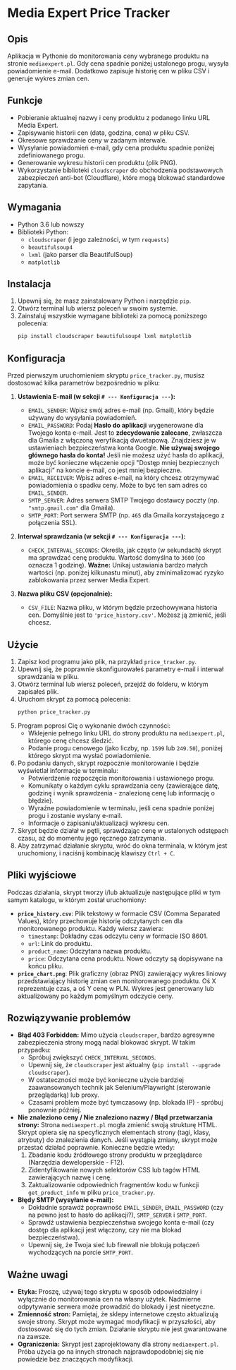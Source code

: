 # Media Expert Price Tracker

## Opis
Aplikacja w Pythonie do monitorowania ceny wybranego produktu na stronie `mediaexpert.pl`. Gdy cena spadnie poniżej ustalonego progu, wysyła powiadomienie e-mail. Dodatkowo zapisuje historię cen w pliku CSV i generuje wykres zmian cen.

## Funkcje
*   Pobieranie aktualnej nazwy i ceny produktu z podanego linku URL Media Expert.
*   Zapisywanie historii cen (data, godzina, cena) w pliku CSV.
*   Okresowe sprawdzanie ceny w zadanym interwale.
*   Wysyłanie powiadomień e-mail, gdy cena produktu spadnie poniżej zdefiniowanego progu.
*   Generowanie wykresu historii cen produktu (plik PNG).
*   Wykorzystanie biblioteki `cloudscraper` do obchodzenia podstawowych zabezpieczeń anti-bot (Cloudflare), które mogą blokować standardowe zapytania.

## Wymagania
*   Python 3.6 lub nowszy
*   Biblioteki Python:
    *   `cloudscraper` (i jego zależności, w tym `requests`)
    *   `beautifulsoup4`
    *   `lxml` (jako parser dla BeautifulSoup)
    *   `matplotlib`

## Instalacja
1.  Upewnij się, że masz zainstalowany Python i narzędzie `pip`.
2.  Otwórz terminal lub wiersz poleceń w swoim systemie.
3.  Zainstaluj wszystkie wymagane biblioteki za pomocą poniższego polecenia:
    ```bash
    pip install cloudscraper beautifulsoup4 lxml matplotlib
    ```

## Konfiguracja
Przed pierwszym uruchomieniem skryptu `price_tracker.py`, musisz dostosować kilka parametrów bezpośrednio w pliku:

1.  **Ustawienia E-mail (w sekcji `# --- Konfiguracja ---`):**
    *   `EMAIL_SENDER`: Wpisz swój adres e-mail (np. Gmail), który będzie używany do wysyłania powiadomień.
    *   `EMAIL_PASSWORD`: Podaj **Hasło do aplikacji** wygenerowane dla Twojego konta e-mail. Jest to **zdecydowanie zalecane**, zwłaszcza dla Gmaila z włączoną weryfikacją dwuetapową. Znajdziesz je w ustawieniach bezpieczeństwa konta Google. **Nie używaj swojego głównego hasła do konta!** Jeśli nie możesz użyć hasła do aplikacji, może być konieczne włączenie opcji "Dostęp mniej bezpiecznych aplikacji" na koncie e-mail, co jest mniej bezpieczne.
    *   `EMAIL_RECEIVER`: Wpisz adres e-mail, na który chcesz otrzymywać powiadomienia o spadku ceny. Może to być ten sam adres co `EMAIL_SENDER`.
    *   `SMTP_SERVER`: Adres serwera SMTP Twojego dostawcy poczty (np. `"smtp.gmail.com"` dla Gmaila).
    *   `SMTP_PORT`: Port serwera SMTP (np. `465` dla Gmaila korzystającego z połączenia SSL).

2.  **Interwał sprawdzania (w sekcji `# --- Konfiguracja ---`):**
    *   `CHECK_INTERVAL_SECONDS`: Określa, jak często (w sekundach) skrypt ma sprawdzać cenę produktu. Wartość domyślna to `3600` (co oznacza 1 godzinę). **Ważne:** Unikaj ustawiania bardzo małych wartości (np. poniżej kilkunastu minut), aby zminimalizować ryzyko zablokowania przez serwer Media Expert.

3.  **Nazwa pliku CSV (opcjonalnie):**
    *   `CSV_FILE`: Nazwa pliku, w którym będzie przechowywana historia cen. Domyślnie jest to `'price_history.csv'`. Możesz ją zmienić, jeśli chcesz.

## Użycie
1.  Zapisz kod programu jako plik, na przykład `price_tracker.py`.
2.  Upewnij się, że poprawnie skonfigurowałeś parametry e-mail i interwał sprawdzania w pliku.
3.  Otwórz terminal lub wiersz poleceń, przejdź do folderu, w którym zapisałeś plik.
4.  Uruchom skrypt za pomocą polecenia:
    ```bash
    python price_tracker.py
    ```
5.  Program poprosi Cię o wykonanie dwóch czynności:
    *   Wklejenie pełnego linku URL do strony produktu na `mediaexpert.pl`, którego cenę chcesz śledzić.
    *   Podanie progu cenowego (jako liczby, np. `1599` lub `249.50`), poniżej którego skrypt ma wysłać powiadomienie.
6.  Po podaniu danych, skrypt rozpocznie monitorowanie i będzie wyświetlał informacje w terminalu:
    *   Potwierdzenie rozpoczęcia monitorowania i ustawionego progu.
    *   Komunikaty o każdym cyklu sprawdzania ceny (zawierające datę, godzinę i wynik sprawdzenia - znalezioną cenę lub informację o błędzie).
    *   Wyraźne powiadomienie w terminalu, jeśli cena spadnie poniżej progu i zostanie wysłany e-mail.
    *   Informacje o zapisaniu/aktualizacji wykresu cen.
7.  Skrypt będzie działał w pętli, sprawdzając cenę w ustalonych odstępach czasu, aż do momentu jego ręcznego zatrzymania.
8.  Aby zatrzymać działanie skryptu, wróć do okna terminala, w którym jest uruchomiony, i naciśnij kombinację klawiszy `Ctrl + C`.

## Pliki wyjściowe
Podczas działania, skrypt tworzy i/lub aktualizuje następujące pliki w tym samym katalogu, w którym został uruchomiony:

*   **`price_history.csv`**: Plik tekstowy w formacie CSV (Comma Separated Values), który przechowuje historię odczytanych cen dla monitorowanego produktu. Każdy wiersz zawiera:
    *   `timestamp`: Dokładny czas odczytu ceny w formacie ISO 8601.
    *   `url`: Link do produktu.
    *   `product_name`: Odczytana nazwa produktu.
    *   `price`: Odczytana cena produktu.
    Nowe odczyty są dopisywane na końcu pliku.
*   **`price_chart.png`**: Plik graficzny (obraz PNG) zawierający wykres liniowy przedstawiający historię zmian cen monitorowanego produktu. Oś X reprezentuje czas, a oś Y cenę w PLN. Wykres jest generowany lub aktualizowany po każdym pomyślnym odczycie ceny.

## Rozwiązywanie problemów
*   **Błąd 403 Forbidden:** Mimo użycia `cloudscraper`, bardzo agresywne zabezpieczenia strony mogą nadal blokować skrypt. W takim przypadku:
    *   Spróbuj zwiększyć `CHECK_INTERVAL_SECONDS`.
    *   Upewnij się, że `cloudscraper` jest aktualny (`pip install --upgrade cloudscraper`).
    *   W ostateczności może być konieczne użycie bardziej zaawansowanych technik jak Selenium/Playwright (sterowanie przeglądarką) lub proxy.
    *   Czasami problem może być tymczasowy (np. blokada IP) - spróbuj ponownie później.
*   **Nie znaleziono ceny / Nie znaleziono nazwy / Błąd przetwarzania strony:** Strona `mediaexpert.pl` mogła zmienić swoją strukturę HTML. Skrypt opiera się na specyficznych elementach strony (tagi, klasy, atrybuty) do znalezienia danych. Jeśli wystąpią zmiany, skrypt może przestać działać poprawnie. Konieczne będzie wtedy:
    1.  Zbadanie kodu źródłowego strony produktu w przeglądarce (Narzędzia deweloperskie - F12).
    2.  Zidentyfikowanie nowych selektorów CSS lub tagów HTML zawierających nazwę i cenę.
    3.  Zaktualizowanie odpowiednich fragmentów kodu w funkcji `get_product_info` w pliku `price_tracker.py`.
*   **Błędy SMTP (wysyłanie e-mail):**
    *   Dokładnie sprawdź poprawność `EMAIL_SENDER`, `EMAIL_PASSWORD` (czy na pewno jest to hasło do aplikacji?), `SMTP_SERVER` i `SMTP_PORT`.
    *   Sprawdź ustawienia bezpieczeństwa swojego konta e-mail (czy dostęp dla aplikacji jest włączony, czy nie ma blokad bezpieczeństwa).
    *   Upewnij się, że Twoja sieć lub firewall nie blokują połączeń wychodzących na porcie `SMTP_PORT`.

## Ważne uwagi
*   **Etyka:** Proszę, używaj tego skryptu w sposób odpowiedzialny i wyłącznie do monitorowania cen na własny użytek. Nadmierne odpytywanie serwera może prowadzić do blokady i jest nieetyczne.
*   **Zmienność stron:** Pamiętaj, że sklepy internetowe często aktualizują swoje strony. Skrypt może wymagać modyfikacji w przyszłości, aby dostosować się do tych zmian. Działanie skryptu nie jest gwarantowane na zawsze.
*   **Ograniczenia:** Skrypt jest zaprojektowany dla strony `mediaexpert.pl`. Próba użycia go na innych stronach najprawdopodobniej się nie powiedzie bez znaczących modyfikacji.
